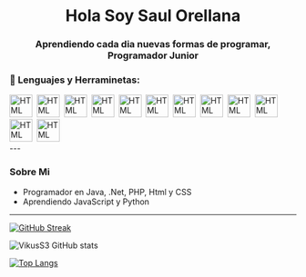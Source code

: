 <div id="header" align="center">
  <h1 align="center"> Hola Soy Saul Orellana</h1>
  <h3 align="center">
    Aprendiendo cada dia nuevas formas de programar, Programador Junior
  </h3>
 </div>
<div align="left">
  <h3>🔨 Lenguajes y Herraminetas:</h3>
  <div>
    <img src="https://cdn.jsdelivr.net/gh/devicons/devicon/icons/html5/html5-original.svg" title="HTML5" alt="HTML" width="40" height="40"/>&nbsp;
    <img src="https://cdn.jsdelivr.net/gh/devicons/devicon/icons/css3/css3-original.svg" title="CSS3" alt="HTML" width="40" height="40"/>&nbsp;
    <img src="https://cdn.jsdelivr.net/gh/devicons/devicon/icons/javascript/javascript-plain.svg" title="javascript" alt="HTML" width="40" height="40"/>&nbsp;
    <img src="https://cdn.jsdelivr.net/gh/devicons/devicon/icons/bootstrap/bootstrap-original.svg" title="bootstrap" alt="HTML" width="40" height="40"/>&nbsp;
    <img src="https://cdn.jsdelivr.net/gh/devicons/devicon/icons/php/php-original.svg" title="php" alt="HTML" width="40" height="40"/>&nbsp;
    <img src="https://cdn.jsdelivr.net/gh/devicons/devicon/icons/dotnetcore/dotnetcore-original.svg" title=".net" alt="HTML" width="40" height="40"/>&nbsp;
    <img src="https://cdn.jsdelivr.net/gh/devicons/devicon/icons/mysql/mysql-original.svg" title="MySQL" alt="HTML" width="40" height="40"/>&nbsp;
    <img src="https://user-images.githubusercontent.com/107599212/228046809-77f84bc7-4f17-4f09-b173-d3dd0bf494b4.png" title="SQL server" alt="HTML" width="40" height="40"/>&nbsp;
    <img src="https://cdn.jsdelivr.net/gh/devicons/devicon/icons/xd/xd-plain.svg" title="Adobe XD" alt="HTML" width="40" height="40"/>&nbsp;
    <img src="https://cdn.jsdelivr.net/gh/devicons/devicon/icons/figma/figma-original.svg" title="Figma" alt="HTML" width="40" height="40"/>&nbsp;
    <img src="https://cdn.jsdelivr.net/gh/devicons/devicon/icons/java/java-original.svg" title="Java" alt="HTML" width="40" height="40"/>&nbsp;
    <img src="https://cdn.jsdelivr.net/gh/devicons/devicon/icons/amazonwebservices/amazonwebservices-original.svg" title="AWS" alt="HTML" width="40" height="40"/>&nbsp;
  </div>
</div>
---

### Sobre Mi
- Programador en Java, .Net, PHP, Html y CSS
- Aprendiendo JavaScript y Python

---

[![GitHub Streak](http://github-readme-streak-stats.herokuapp.com?user=SaulFOC&theme=dark&hide_border=verdadero&border_radius=5&locale=es&mode=weekly)](https://git.io/streak-stats)


![VikusS3 GitHub stats](https://github-readme-stats.vercel.app/api?username=SaulFOC&show_icons=true&theme=radical)


[![Top Langs](https://github-readme-stats.vercel.app/api/top-langs/?username=SaulFOC&langs_count=8&theme=tokyonight)](https://github.com/anuraghazra/github-readme-stats)

